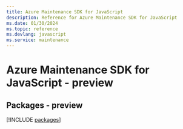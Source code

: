 ```yaml
---
title: Azure Maintenance SDK for JavaScript
description: Reference for Azure Maintenance SDK for JavaScript
ms.date: 01/30/2024
ms.topic: reference
ms.devlang: javascript
ms.service: maintenance
---
```

# Azure Maintenance SDK for JavaScript - preview
## Packages - preview
[!INCLUDE [packages](maintenance-index.md)]